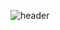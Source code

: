 ![header](https://capsule-render.vercel.app/api?type=venom&color=7FC8E8&height=250&section=header&text=loremtho&fontSize=60&fontAlign=60&fontAlignY=30&fontColor=ffffff%desc=loremtho's%20Gighub)
